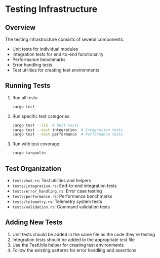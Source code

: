 # Testing Infrastructure

## Overview
The testing infrastructure consists of several components:
- Unit tests for individual modules
- Integration tests for end-to-end functionality
- Performance benchmarks
- Error handling tests
- Test utilities for creating test environments

## Running Tests
1. Run all tests:
   ```bash
   cargo test
   ```

2. Run specific test categories:
   ```bash
   cargo test --lib  # Unit tests
   cargo test --test integration  # Integration tests
   cargo test --test performance  # Performance tests
   ```

3. Run with test coverage:
   ```bash
   cargo tarpaulin
   ```

## Test Organization
- `tests/mod.rs`: Test utilities and helpers
- `tests/integration.rs`: End-to-end integration tests
- `tests/error_handling.rs`: Error case testing
- `tests/performance.rs`: Performance benchmarks
- `tests/telemetry.rs`: Telemetry system tests
- `tests/validation.rs`: Command validation tests

## Adding New Tests
1. Unit tests should be added in the same file as the code they're testing
2. Integration tests should be added to the appropriate test file
3. Use the TestUtils helper for creating test environments
4. Follow the existing patterns for error handling and assertions 
